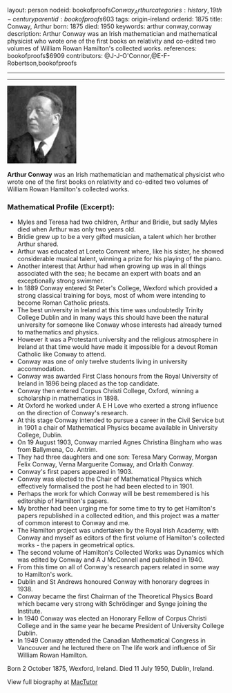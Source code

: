 layout: person
nodeid: bookofproofs$Conway_Arthur
categories: history,19th-century
parentid: bookofproofs$603
tags: origin-ireland
orderid: 1875
title: Conway, Arthur
born: 1875
died: 1950
keywords: arthur conway,conway
description: Arthur Conway was an Irish mathematician and mathematical physicist who wrote one of the first books on relativity and co-edited two volumes of William Rowan Hamilton's collected works.
references: bookofproofs$6909
contributors: @J-J-O'Connor,@E-F-Robertson,bookofproofs

---



---

![Conway_Arthur.jpg](https://github.com/bookofproofs/bookofproofs.github.io/blob/main/_sources/_assets/images/portraits/Conway_Arthur.jpg?raw=true)

**Arthur Conway** was an Irish mathematician and mathematical physicist who wrote one of the first books on relativity and co-edited two volumes of William Rowan Hamilton's collected works.

### Mathematical Profile (Excerpt):
* Myles and Teresa had two children, Arthur and Bridie, but sadly Myles died when Arthur was only two years old.
* Bridie grew up to be a very gifted musician, a talent which her brother Arthur shared.
* Arthur was educated at Loreto Convent where, like his sister, he showed considerable musical talent, winning a prize for his playing of the piano.
* Another interest that Arthur had when growing up was in all things associated with the sea; he became an expert with boats and an exceptionally strong swimmer.
* In 1889 Conway entered St Peter's College, Wexford which provided a strong classical training for boys, most of whom were intending to become Roman Catholic priests.
* The best university in Ireland at this time was undoubtedly Trinity College Dublin and in many ways this should have been the natural university for someone like Conway whose interests had already turned to mathematics and physics.
* However it was a Protestant university and the religious atmosphere in Ireland at that time would have made it impossible for a devout Roman Catholic like Conway to attend.
* Conway was one of only twelve students living in university accommodation.
* Conway was awarded First Class honours from the Royal University of Ireland in 1896 being placed as the top candidate.
* Conway then entered Corpus Christi College, Oxford, winning a scholarship in mathematics in 1898.
* At Oxford he worked under A E H Love who exerted a strong influence on the direction of Conway's research.
* At this stage Conway intended to pursue a career in the Civil Service but in 1901 a chair of Mathematical Physics became available in University College, Dublin.
* On 19 August 1903, Conway married Agnes Christina Bingham who was from Ballymena, Co. Antrim.
* They had three daughters and one son: Teresa Mary Conway, Morgan Felix Conway, Verna Marguerite Conway, and Orlaith Conway.
* Conway's first papers appeared in 1903.
* Conway was elected to the Chair of Mathematical Physics which effectively formalised the post he had been elected to in 1901.
* Perhaps the work for which Conway will be best remembered is his editorship of Hamilton's papers.
* My brother had been urging me for some time to try to get Hamilton's papers republished in a collected edition, and this project was a matter of common interest to Conway and me.
* The Hamilton project was undertaken by the Royal Irish Academy, with Conway and myself as editors of the first volume of Hamilton's collected works - the papers in geometrical optics.
* The second volume of Hamilton's Collected Works was Dynamics which was edited by Conway and A J McConnell and published in 1940.
* From this time on all of Conway's research papers related in some way to Hamilton's work.
* Dublin and St Andrews honoured Conway with honorary degrees in 1938.
* Conway became the first Chairman of the Theoretical Physics Board which became very strong with Schrödinger and Synge joining the Institute.
* In 1940 Conway was elected an Honorary Fellow of Corpus Christi College and in the same year he became President of University College Dublin.
* In 1949 Conway attended the Canadian Mathematical Congress in Vancouver and he lectured there on The life work and influence of Sir William Rowan Hamilton.

Born 2 October 1875, Wexford, Ireland. Died 11 July 1950, Dublin, Ireland.

View full biography at [MacTutor](https://mathshistory.st-andrews.ac.uk/Biographies/Conway_Arthur/)
